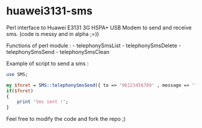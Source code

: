 huawei3131-sms
==============

Perl interface to Huawei E3131 3G HSPA+ USB Modem to send and receive sms. (code is messy and in alpha ;=))


Functions of perl module :
	- telephonySmsList
	- telephonySmsDelete
	- telephonySmsSend 
  	- telephonySmsClean


Example of script to send a sms :

```perl
use SMS;

my $fnret = SMS::telephonySmsSend({ to => '06123456789' , message => 'This is a test' });
if($fnret)
{
	print 'Sms sent !';
}

```

Feel free to modify the code and fork the repo ;)
